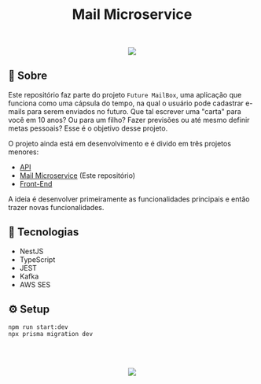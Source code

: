 <h1 align="center">Mail Microservice</h1>

<br>
<p align="center">
<img src="http://img.shields.io/static/v1?label=STATUS&message=EM%20DESENVOLVIMENTO&color=GREEN&style=for-the-badge"/>
</p>

## :book: Sobre

Este repositório faz parte do projeto `Future MailBox`, uma aplicação que funciona como uma cápsula do tempo, na qual o usuário pode cadastrar e-mails para serem enviados no futuro. Que tal escrever uma "carta" para você em 10 anos? Ou para um filho? Fazer previsões ou até mesmo definir metas pessoais? Esse é o objetivo desse projeto.

O projeto ainda está em desenvolvimento e é divido em três projetos menores:

- [API](https://github.com/HenriqueSantana1/future-mail-box-api/)
- [Mail Microservice](https://github.com/HenriqueSantana1/mail-microservice) (Este repositório)
- [Front-End](https://github.com/HenriqueSantana1/future-mail-box-web/)

A ideia é desenvolver primeiramente as funcionalidades principais e então trazer novas funcionalidades.

## :rocket: Tecnologias

- NestJS
- TypeScript
- JEST
- Kafka
- AWS SES

## :gear: Setup

```
npm run start:dev
npx prisma migration dev
```

<br><br>

<p align="center">
  <a href="https://www.linkedin.com/in/henrique-vuolo-santana">
  <img src="https://img.shields.io/badge/LinkedIn-Henrique%20Vuolo-blue?logo=linkedin"/></a>
</p>
